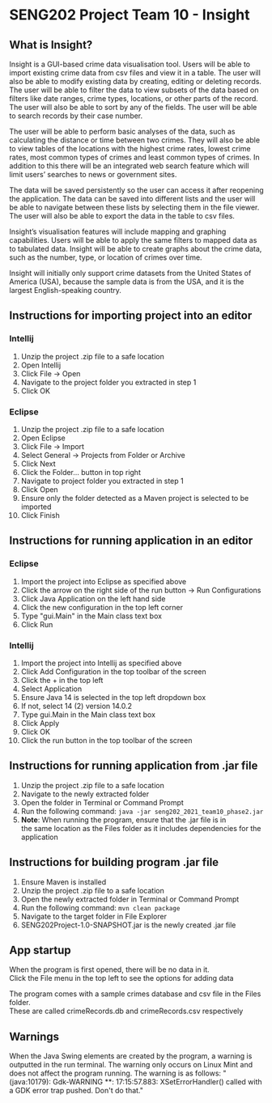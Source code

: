 # SENG202 Project Team 10 - Insight


## What is Insight?

Insight is a GUI-based crime data visualisation tool. Users will be able to import existing crime data from csv files and view it in a table. The user will also be able to modify existing data by creating, editing or deleting records. The user will be able to filter the data to view subsets of the data based on filters like date ranges, crime types, locations, or other parts of the record. The user will also be able to sort by any of the fields. The user will be able to search records by their case number.

The user will be able to perform basic analyses of the data, such as calculating the distance or time between two crimes. They will also be able to view tables of the locations with the highest crime rates, lowest crime rates, most common types of crimes and least common types of crimes. In addition to this there will be an integrated web search feature which will limit users’ searches to news or government sites. 

The data will be saved persistently so the user can access it after reopening the application. The data can be saved into different lists and the user will be able to navigate between these lists by selecting them in the file viewer. The user will also be able to export the data in the table to csv files.

Insight’s visualisation features will include mapping and graphing capabilities. Users will be able to apply the same filters to mapped data as to tabulated data. Insight will be able to create graphs about the crime data, such as the number, type, or location of crimes over time.

Insight will initially only support crime datasets from the United States of America (USA), because the sample data is from the USA, and it is the largest English-speaking country. 


## Instructions for importing project into an editor

### Intellij

1. Unzip the project .zip file to a safe location
2. Open Intellij
3. Click File -> Open
4. Navigate to the project folder you extracted in step 1
5. Click OK


### Eclipse

1. Unzip the project .zip file to a safe location
2. Open Eclipse
3. Click File -> Import
4. Select General -> Projects from Folder or Archive
5. Click Next
6. Click the Folder... button in top right
7. Navigate to project folder you extracted in step 1
8. Click Open
9. Ensure only the folder detected as a Maven project is selected to be imported
10. Click Finish

## Instructions for running application in an editor

### Eclipse

1. Import the project into Eclipse as specified above
2. Click the arrow on the right side of the run button -> Run Configurations
3. Click Java Application on the left hand side
4. Click the new configuration in the top left corner
5. Type "gui.Main" in the Main class text box
6. Click Run

### Intellij

1. Import the project into Intellij as specified above
2. Click Add Configuration in the top toolbar of the screen
3. Click the + in the top left
4. Select Application
5. Ensure Java 14 is selected in the top left dropdown box
6. If not, select 14 (2) version 14.0.2
7. Type gui.Main in the Main class text box
8. Click Apply
9.  Click OK
10. Click the run button in the top toolbar of the screen
    

## Instructions for running application from .jar file

1. Unzip the project .zip file to a safe location
2. Navigate to the newly extracted folder
3. Open the folder in Terminal or Command Prompt
4. Run the following command: `java -jar seng202_2021_team10_phase2.jar`
5. **Note**: When running the program, ensure that the .jar file is in  
the same location as the Files folder as it includes dependencies for the application

## Instructions for building program .jar file

1. Ensure Maven is installed
2. Unzip the project .zip file to a safe location
3. Open the newly extracted folder in Terminal or Command Prompt
4. Run the following command: `mvn clean package`
5. Navigate to the target folder in File Explorer
6. SENG202Project-1.0-SNAPSHOT.jar is the newly created .jar file

## App startup
When the program is first opened, there will be no data in it.  
Click the File menu in the top left to see the options for adding data  
  
The program comes with a sample crimes database and csv file in the Files folder.  
These are called crimeRecords.db and crimeRecords.csv respectively

## Warnings 
When the Java Swing elements are created by the program, a warning is outputted in the run terminal. The warning only occurs on Linux Mint and does not affect the program running. The warning is as follows: "(java:10179): Gdk-WARNING **: 17:15:57.883: XSetErrorHandler() called with a GDK error trap pushed. Don't do that."


